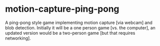 motion-capture-ping-pong
=================
A ping-pong style game implementing motion capture [via webcam] and blob detection. Initially it will be a one person game [vs. the computer], an updated version would be a two-person game [but that requires networking].
